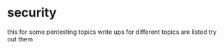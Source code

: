 # security
this for some pentesting topics 
write ups for different topics are listed try out them 
